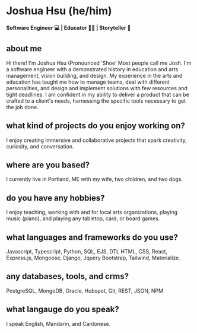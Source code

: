 # Joshua Hsu (he/him) 
<b> Software Engineer 💻 | Educator 👨‍🏫 | Storyteller 📖 </b>

## about me 
Hi there! I'm Joshua Hsu (Pronounced 'Shoe' Most people call me Josh. I'm a software engineer with a demonstrated history in education and arts management, vision building, and design. My experience in the arts and education has taught me how to manage teams, deal with different personalities, and design and implement solutions with few resources and tight deadlines. I am confident in my ability to deliver a product that can be crafted to a client's needs, harnessing the specific tools necessary to get the job done.  

##  what kind of projects do you enjoy working on?
I enjoy creating immersive and collaborative projects that spark creativity, curiosity, and conversation.

##  where are you based?
I currently live in Portland, ME with my wife, two children, and two dogs.

##   do you have any hobbies? 
I enjoy teaching, working with and for local arts organizations, playing music (piano), and playing any tabletop, card, or board games.  

##  what languages and frameworks do you use? 
Javascript, Typescript, Python, SQL, EJS, DTL HTML, CSS, React, Express.js, Mongoose, Django, Jquery
Bootstrap, Tailwind, Materialize. 

##  any databases, tools, and crms?
PostgreSQL, MongoDB, Oracle, Hubspot, Git, REST, JSON, NPM

## what langauge do you speak? 
I speak English, Mandarin, and Cantonese. 
